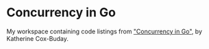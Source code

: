 # Concurrency in Go

My workspace containing code listings from ["Concurrency in
Go"](http://shop.oreilly.com/product/0636920046189.do), by Katherine Cox-Buday.
